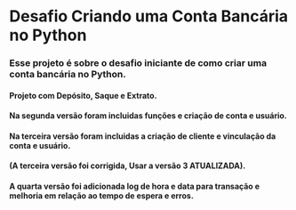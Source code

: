 # Desafio Criando uma Conta Bancária no Python

### Esse projeto é sobre o desafio iniciante de como criar uma conta bancária no Python.

#### Projeto com Depósito, Saque e Extrato.
#### Na segunda versão foram incluidas funções e criação de conta e usuário.
#### Na terceira versão foram incluidas a criação de cliente e vinculação da conta e usuário. 
#### (A terceira versão foi corrigida, Usar a versão 3 ATUALIZADA).
#### A quarta versão foi adicionada log de hora e data para transação e melhoria em relação ao tempo de espera e erros.
